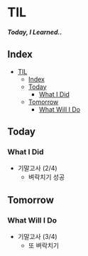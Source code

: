 # TIL
***Today, I Learned..***

## Index

<!-- @import "[TOC]" {cmd="toc" depthFrom=1 depthTo=6 orderedList=false} -->
<!-- code_chunk_output -->

- [TIL](#til)
  - [Index](#index)
  - [Today](#today)
    - [What I Did](#what-i-did)
  - [Tomorrow](#tomorrow)
    - [What Will I Do](#what-will-i-do)

<!-- /code_chunk_output -->


## Today
### What I Did
- 기말고사 (2/4)
  - 벼락치기 성공

## Tomorrow
### What Will I Do
- 기말고사 (3/4)
  - 또 벼락치기
